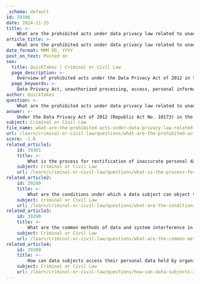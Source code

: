 ```yaml
---
_schema: default
id: 39306
date: 2024-11-25
title: >-
    What are the prohibited acts under data privacy law related to unauthorized processing and access?
article_title: >-
    What are the prohibited acts under data privacy law related to unauthorized processing and access?
date_format: MMM DD, YYYY
post_on_text: Posted on
seo:
  title: QuickTakes | Criminal or Civil Law
  page_description: >-
    Overview of prohibited acts under the Data Privacy Act of 2012 in the Philippines related to unauthorized processing and access to personal information, highlighting key violations and penalties.
  page_keywords: >-
    Data Privacy Act, unauthorized processing, access, personal information, privacy protection, negligence, improper disposal, intentional breach, security breach, malicious disclosure, unauthorized disclosure, Philippines
author: QuickTakes
question: >-
    What are the prohibited acts under data privacy law related to unauthorized processing and access?
answer: >-
    Under the Data Privacy Act of 2012 (Republic Act No. 10173) in the Philippines, several prohibited acts related to unauthorized processing and access to personal information are outlined. These acts are designed to protect individuals' privacy and ensure the proper handling of personal data. The following are the key prohibited acts:\n\n1. **Unauthorized Processing**: This includes processing personal information without the consent of the data subject or without being authorized under the Data Privacy Act or any existing law. The penalty for unauthorized processing of personal information can range from one to three years of imprisonment and a fine of PHP 500,000 to PHP 2,000,000.\n\n2. **Accessing Personal Information Due to Negligence**: If an individual, due to negligence, provides access to personal information without proper authorization, this act is also prohibited.\n\n3. **Improper Disposal of Personal Information**: Knowingly or negligently disposing of personal information in a manner that makes it accessible to the public is prohibited.\n\n4. **Processing for Unauthorized Purposes**: Processing personal information for purposes not authorized by the data subject or under the law is prohibited.\n\n5. **Unauthorized Access or Intentional Breach**: This involves knowingly and unlawfully breaking into any system where personal and sensitive personal information is stored.\n\n6. **Concealment of Security Breaches**: If an individual is aware of a security breach involving sensitive personal information and fails to notify the appropriate authorities, this act is prohibited.\n\n7. **Malicious Disclosure**: Disclosing unwarranted or false information regarding personal information with malice or in bad faith is prohibited.\n\n8. **Unauthorized Disclosure**: Disclosing personal information to a third party without the consent of the data subject is also prohibited.\n\nThese prohibitions are part of a broader framework aimed at safeguarding personal data and ensuring that individuals have control over their information. Violations of these provisions can lead to significant penalties, reflecting the importance of data privacy in the Philippines.
subject: Criminal or Civil Law
file_name: what-are-the-prohibited-acts-under-data-privacy-law-related-to-unauthorized-processing-and-access.md
url: /learn/criminal-or-civil-law/questions/what-are-the-prohibited-acts-under-data-privacy-law-related-to-unauthorized-processing-and-access
score: -1.0
related_article1:
    id: 39301
    title: >-
        What is the process for rectification of inaccurate personal data?
    subject: Criminal or Civil Law
    url: /learn/criminal-or-civil-law/questions/what-is-the-process-for-rectification-of-inaccurate-personal-data
related_article2:
    id: 39299
    title: >-
        What are the conditions under which a data subject can object to data processing?
    subject: Criminal or Civil Law
    url: /learn/criminal-or-civil-law/questions/what-are-the-conditions-under-which-a-data-subject-can-object-to-data-processing
related_article3:
    id: 39290
    title: >-
        What are the common methods of data and system interference in cybercrimes?
    subject: Criminal or Civil Law
    url: /learn/criminal-or-civil-law/questions/what-are-the-common-methods-of-data-and-system-interference-in-cybercrimes
related_article4:
    id: 39300
    title: >-
        How can data subjects access their personal data held by organizations?
    subject: Criminal or Civil Law
    url: /learn/criminal-or-civil-law/questions/how-can-data-subjects-access-their-personal-data-held-by-organizations
---
```


&nbsp;
